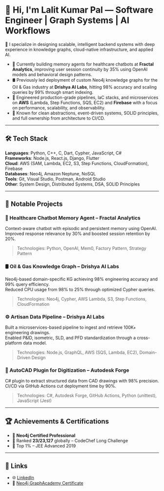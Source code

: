 # 👋 Hi, I'm Lalit Kumar Pal — Software Engineer | Graph Systems | AI Workflows

🚀 I specialize in designing scalable, intelligent backend systems with deep experience in knowledge graphs, cloud-native infrastructure, and applied AI.

- 🧠 Currently building memory agents for healthcare chatbots at **Fractal Analytics**, improving user session continuity by 35% using OpenAI models and behavioral design patterns.
- 🛢️ Previously led deployment of custom Neo4j knowledge graphs for the Oil & Gas industry at **Drishya AI Labs**, hitting 98% accuracy and scaling queries by 99% through smart indexing.
- 🧰 Engineered production-grade pipelines, IaC stacks, and microservices on **AWS** (Lambda, Step Functions, SQS, EC2) and **Firebase** with a focus on performance, scalability, and observability.
- 🧩 Known for clean abstractions, event-driven systems, SOLID principles, and full ownership from architecture to CI/CD.

---

## 🛠️ Tech Stack

**Languages**: Python, C++, C, Dart, Cypher, JavaScript, C#  
**Frameworks**: Node.js, React.js, Django, Flutter  
**Cloud**: AWS (SAM, Lambda, EC2, S3, Step Functions, CloudFormation), Firebase  
**Databases**: Neo4j, Amazon Neptune, NoSQL  
**Tools**: Git, Visual Studio, Postman, Android Studio  
**Other**: System Design, Distributed Systems, DSA, SOLID Principles

---

## 📂 Notable Projects

### 🧠 Healthcare Chatbot Memory Agent – Fractal Analytics  
Context-aware chatbot with episodic and persistent memory using OpenAI.  
Improved response relevance by 30% and boosted session retention by 20%.  
> Technologies: Python, OpenAI, Mem0, Factory Pattern, Strategy Pattern

### 🛢️ Oil & Gas Knowledge Graph – Drishya AI Labs  
Neo4j-based domain-specific KG achieving 98% engineering accuracy and 99% query efficiency.  
Reduced CPU usage from 98% to 25% through optimized Cypher queries.  
> Technologies: Neo4j, Cypher, AWS Lambda, S3, Step Functions, CloudFormation

### ⚙️ Artisan Data Pipeline – Drishya AI Labs  
Built a microservices-based pipeline to ingest and retrieve 100K+ engineering drawings.  
Enabled P&ID, isometric, SLD, and PFD standardization through a cross-platform data model.  
> Technologies: Node.js, GraphQL, AWS (SQS, Lambda, EC2), Domain-Driven Design

### 📐 AutoCAD Plugin for Digitization – Autodesk Forge  
C# plugin to extract structured data from CAD drawings with 98% precision.  
CI/CD via GitHub Actions cut deployment time by 90%.  
> Technologies: C#, Autodesk Forge, GitHub Actions, Python (unittest), JavaScript (Jest)

---

## 🏆 Achievements & Certifications

- 🥇 **Neo4j Certified Professional**
- 🧮 Ranked **23/23,127** globally – CodeChef Long Challenge
- 🧠 Top 1% – JEE Advanced 2019

---

## 🔗 Links

- 🌐 [LinkedIn](https://linkedin.com/in/lalit-kumar-pal)
- 🧠 [Neo4j GraphAcademy Certificate](https://graphacademy.neo4j.com/c/163b55e1-06d4-42f4-923c-92477a96e5ab/)
